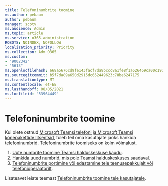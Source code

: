 ```yaml
---
title: Telefoninumbrite toomine
ms.author: pebaum
author: pebaum
manager: scotv
ms.audience: Admin
ms.topic: article
ms.service: o365-administration
ROBOTS: NOINDEX, NOFOLLOW
localization_priority: Priority
ms.collection: Adm_O365
ms.custom:
- "9002342"
- "5613"
ms.openlocfilehash: 668a5676cd9fe143facf7da8bccc8a1fe8f1a626469ca00c192853afada440ab
ms.sourcegitcommit: b5f7da89a650d2915dc652449623c78be6247175
ms.translationtype: MT
ms.contentlocale: et-EE
ms.lasthandoff: 08/05/2021
ms.locfileid: "53964449"
---
```

# <a name="get-phone-numbers"></a>Telefoninumbrite toomine

Kui olete ostnud [Microsoft Teamsi telefoni ja Microsoft Teamsi kõnepakettide litsentsid](https://docs.microsoft.com/MicrosoftTeams/setting-up-your-phone-system#step-2-buy-and-assign-phone-system-and-calling-plan-licenses), tuleb teil oma kasutajate jaoks hankida telefoninumbrid. Telefoninumbrite toomiseks on kolm võimalust.

1. [Uute numbrite toomine Teamsi halduskeskuse kaudu](https://docs.microsoft.com/MicrosoftTeams/setting-up-your-phone-system#get-new-user-phone-numbers-using-the-teams-admin-center).
2. [Hankida uued numbrid, mis pole Teamsi halduskeskuses saadaval](https://docs.microsoft.com/MicrosoftTeams/setting-up-your-phone-system#get-new-numbers-that-arent-available-in-the-teams-admin-center).
3. [Telefoninumbrite portimine või edastamine teie teenusepakkujalt või telefonioperaatorilt](https://docs.microsoft.com/MicrosoftTeams/setting-up-your-phone-system#port-or-transfer-phone-numbers-from-your-service-provider-or-phone-carrier).

Lisateavet leiate teemast [Telefoninumbrite toomine teie kasutajatele](https://docs.microsoft.com/MicrosoftTeams/setting-up-your-phone-system#port-or-transfer-phone-numbers-from-your-service-provider-or-phone-carrier).
